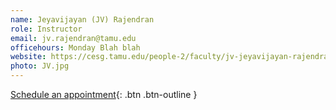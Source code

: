 ```yaml
---
name: Jeyavijayan (JV) Rajendran 
role: Instructor
email: jv.rajendran@tamu.edu 
officehours: Monday Blah blah
website: https://cesg.tamu.edu/people-2/faculty/jv-jeyavijayan-rajendran/
photo: JV.jpg
---
```

[Schedule an appointment](#){: .btn .btn-outline }

